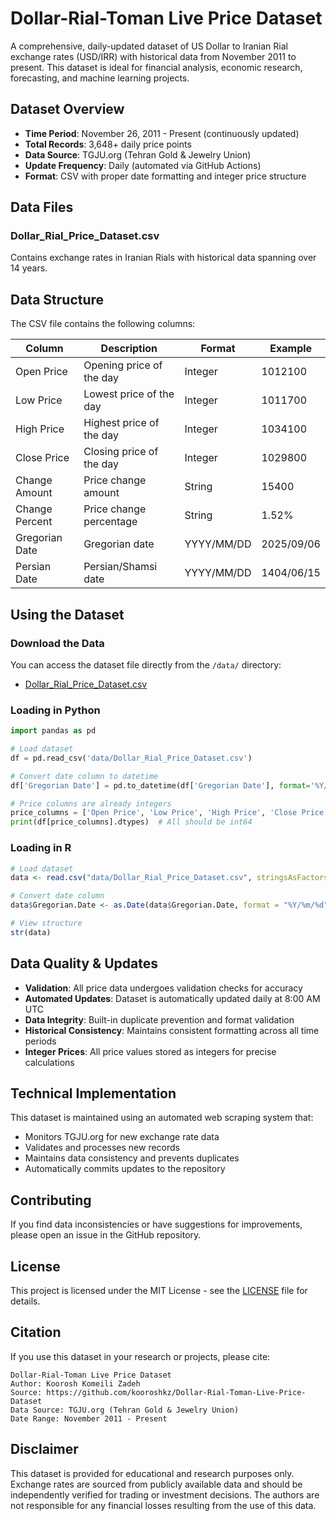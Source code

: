# Dollar-Rial-Toman Live Price Dataset

A comprehensive, daily-updated dataset of US Dollar to Iranian Rial exchange rates (USD/IRR) with historical data from November 2011 to present. This dataset is ideal for financial analysis, economic research, forecasting, and machine learning projects.

## Dataset Overview

- **Time Period**: November 26, 2011 - Present (continuously updated)
- **Total Records**: 3,648+ daily price points
- **Data Source**: TGJU.org (Tehran Gold & Jewelry Union)
- **Update Frequency**: Daily (automated via GitHub Actions)
- **Format**: CSV with proper date formatting and integer price structure

## Data Files

### Dollar_Rial_Price_Dataset.csv
Contains exchange rates in Iranian Rials with historical data spanning over 14 years.

## Data Structure

The CSV file contains the following columns:

| Column | Description | Format | Example |
|--------|-------------|--------|---------|
| Open Price | Opening price of the day | Integer | 1012100 |
| Low Price | Lowest price of the day | Integer | 1011700 |
| High Price | Highest price of the day | Integer | 1034100 |
| Close Price | Closing price of the day | Integer | 1029800 |
| Change Amount | Price change amount | String | 15400 |
| Change Percent | Price change percentage | String | 1.52% |
| Gregorian Date | Gregorian date | YYYY/MM/DD | 2025/09/06 |
| Persian Date | Persian/Shamsi date | YYYY/MM/DD | 1404/06/15 |

## Using the Dataset

### Download the Data
You can access the dataset file directly from the `/data/` directory:
- [Dollar_Rial_Price_Dataset.csv](data/Dollar_Rial_Price_Dataset.csv)

### Loading in Python
```python
import pandas as pd

# Load dataset
df = pd.read_csv('data/Dollar_Rial_Price_Dataset.csv')

# Convert date column to datetime
df['Gregorian Date'] = pd.to_datetime(df['Gregorian Date'], format='%Y/%m/%d')

# Price columns are already integers
price_columns = ['Open Price', 'Low Price', 'High Price', 'Close Price']
print(df[price_columns].dtypes)  # All should be int64
```

### Loading in R
```r
# Load dataset
data <- read.csv("data/Dollar_Rial_Price_Dataset.csv", stringsAsFactors = FALSE)

# Convert date column
data$Gregorian.Date <- as.Date(data$Gregorian.Date, format = "%Y/%m/%d")

# View structure
str(data)
```

## Data Quality & Updates

- **Validation**: All price data undergoes validation checks for accuracy
- **Automated Updates**: Dataset is automatically updated daily at 8:00 AM UTC
- **Data Integrity**: Built-in duplicate prevention and format validation
- **Historical Consistency**: Maintains consistent formatting across all time periods
- **Integer Prices**: All price values stored as integers for precise calculations

## Technical Implementation

This dataset is maintained using an automated web scraping system that:

- Monitors TGJU.org for new exchange rate data
- Validates and processes new records
- Maintains data consistency and prevents duplicates
- Automatically commits updates to the repository

## Contributing

If you find data inconsistencies or have suggestions for improvements, please open an issue in the GitHub repository.

## License

This project is licensed under the MIT License - see the [LICENSE](LICENSE) file for details.

## Citation

If you use this dataset in your research or projects, please cite:

```
Dollar-Rial-Toman Live Price Dataset
Author: Koorosh Komeili Zadeh
Source: https://github.com/kooroshkz/Dollar-Rial-Toman-Live-Price-Dataset
Data Source: TGJU.org (Tehran Gold & Jewelry Union)
Date Range: November 2011 - Present
```

## Disclaimer

This dataset is provided for educational and research purposes only. Exchange rates are sourced from publicly available data and should be independently verified for trading or investment decisions. The authors are not responsible for any financial losses resulting from the use of this data.
